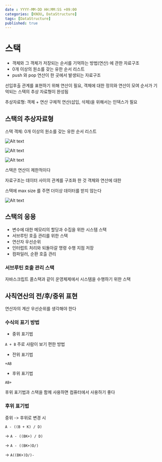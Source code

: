 ```yaml
---
date : YYYY-MM-DD HH:MM:SS +09:00
categories: [KNOU, DataStructure]
tags: [DataStructure]
published: true
---
```


# 스택
- 객체와 그 객체가 저장되는 순서를 기억하는 방법(연산) 에 관한 자료구조
- 0개 이상의 원소를 갖는 유한 순서 리스트
- push 와 pop 연산이 한 곳에서 발생되는 자료구조

선입후출
관계를 표현하기 위해 연산이 필요, 객체에 대한 정의와 연산이 모여
순서가 기억되는 스택의 추상 자료형이 완성됨

추상자료형: 객체 + 연산
구체적 연산(삽입, 삭제)을 위해서는 인덱스가 필요

## 스택의 추상자료형
스택 객체: 0개 이상의 원소를 갖는 유한 순서 리스트

![Alt text](/Users/swk/Desktop/lumpenop.github.io/assets/img/posts_images/KNOU/DataStructure/stack_create.png)

![Alt text](/Users/swk/Desktop/lumpenop.github.io/assets/img/posts_images/KNOU/DataStructure/stack_push.png)

![Alt text](/Users/swk/Desktop/lumpenop.github.io/assets/img/posts_images/KNOU/DataStructure/stack_pop.png)

스택은 연산이 제한적이다

자료구조는 데이터 사이의 관계를 구조화 한 것
객체와 연산에 대한

스택에 max size 를 주면 더이상 데이터를 받지 않는다

![Alt text](/Users/swk/Desktop/lumpenop.github.io/assets/img/posts_images/KNOU/DataStructure/stack_full_emfty.png)

## 스택의 응용
- 변수에 대한 메모리의 할당과 수집을 위한 시스템 스택
- 서브루틴 호출 관리를 위한 스택
- 연산자 우선순위
- 인터럽트 처리와 되돌아갈 명령 수행 지점 저장 
- 컴파일러, 순환 호출 관리

### 서브루틴 호출 관리 스택
자바스크립트 콜스택과 같이 운영체제에서 시스템을 수행하기 위한 스택

## 사칙연산의 전/후/중위 표현
연산자의 계산 우선순위를 생각해야 한다

### 수식의 표기 방법
- 중위 표기법

`A + B`
주로 사람이 보기 편한 방법

- 전위 표기법

`+AB`

- 후위 표기법

`AB+`

후위 표기법과 스택을 함께 사용하면 컴퓨터에서 사용하기 좋다


### 후위 표기법
중위 -> 후위로 변경 시 

`A - ((B + K) / D)`

-> `A - ((BK+) / D)`

-> `A - ((BK+)D/)`

-> `A((BK+)D/)-`


